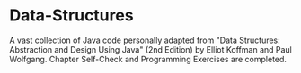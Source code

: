 # Data-Structures
A vast collection of Java code personally adapted from "Data Structures: Abstraction and Design Using Java" (2nd Edition) by Elliot Koffman and Paul Wolfgang. Chapter Self-Check and Programming Exercises are completed.
